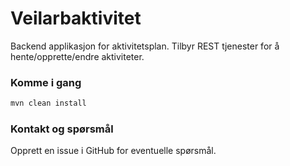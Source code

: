 # Veilarbaktivitet
Backend applikasjon for aktivitetsplan. Tilbyr REST tjenester for å hente/opprette/endre aktiviteter.

### Komme i gang

```sh
mvn clean install
```

### Kontakt og spørsmål

Opprett en issue i GitHub for eventuelle spørsmål.
